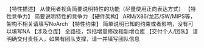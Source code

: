 <!-- #请根据issue的类型在标题右侧下拉框中选择对应的选项（用户需求、缺陷等）-->

【特性描述】
从使用者视角简要说明特性的功能（尽量使用正向表达方式）
【特性竞争力】
简要说明特性的竞争力
【硬件架构】
ARM/X86/龙芯/SW/MIPS等，架构不相关请填写NoArch
【特性约束】
简单说明已知的约束或者影响，没有可以填写NA
【涉及仓库】
全路径，包括增量修改和新增仓库
【交付个人/团队】
请明确交付责任人，如果有团队支撑，请一并填写团队信息
